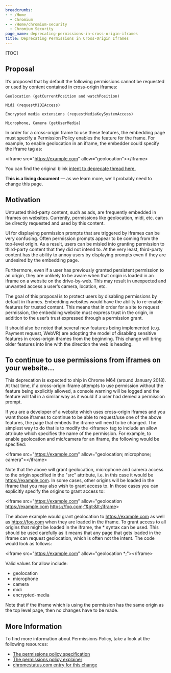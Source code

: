 ```yaml
---
breadcrumbs:
- - /Home
  - Chromium
- - /Home/chromium-security
  - Chromium Security
page_name: deprecating-permissions-in-cross-origin-iframes
title: Deprecating Permissions in Cross-Origin Iframes
---
```


[TOC]

## Proposal

It’s proposed that by default the following permissions cannot be requested or
used by content contained in cross-origin iframes:

    Geolocation (getCurrentPosition and watchPosition)

    Midi (requestMIDIAccess)

    Encrypted media extensions (requestMediaKeySystemAccess)

    Microphone, Camera (getUserMedia)

In order for a cross-origin frame to use these features, the embedding page must
specify a Permission Policy enables the feature for the frame. For example, to
enable geolocation in an iframe, the embedder could specify the iframe tag as:

&lt;iframe src="<https://example.com>" allow="geolocation"&gt;&lt;/iframe&gt;

You can find the original blink [intent to deprecate thread
here.](https://groups.google.com/a/chromium.org/forum/#!topic/blink-dev/mG6vL09JMOQ)

**This is a living document** — as we learn more, we'll probably need to change
this page.

## Motivation

Untrusted third-party content, such as ads, are frequently embedded in iframes
on websites. Currently, permissions like geolocation, midi, etc. can be directly
requested and used by this content.

UI for displaying permission prompts that are triggered by iframes can be very
confusing. Often permission prompts appear to be coming from the top-level
origin. As a result, users can be misled into granting permission to third-party
content that they did not intend to. At the very least, third-party content has
the ability to annoy users by displaying prompts even if they are undesired by
the embedding page.

Furthermore, even if a user has previously granted persistent permission to an
origin, they are unlikely to be aware when that origin is loaded in an iframe on
a website on the drive-by-web. This may result in unexpected and unwanted access
a user’s camera, location, etc.

The goal of this proposal is to protect users by disabling permissions by
default in iframes. Embedding websites would have the ability to re-enable
features for trusted content. This means that in order for a site to request
permission, the embedding website must express trust in the origin, in addition
to the user’s trust expressed through a permission grant.

It should also be noted that several new features being implemented (e.g.
Payment request, WebVR) are adopting the model of disabling sensitive features
in cross-origin iframes from the beginning. This change will bring older
features into line with the direction the web is heading.

## To continue to use permissions from iframes on your website...

This deprecation is expected to ship in Chrome M64 (around January 2018). At
that time, if a cross-origin iframe attempts to use permission without the
feature being explicitly allowed, a console warning will be logged and the
feature will fail in a similar way as it would if a user had denied a permission
prompt.

If you are a developer of a website which uses cross-origin iframes and you want
those iframes to continue to be able to request/use one of the above features,
the page that embeds the iframe will need to be changed. The simplest way to do
that is to modify the &lt;iframe&gt; tag to include an allow attribute which
specifies the name of the permission. For example, to enable geolocation and
mic/camera for an iframe, the following would be specified:

&lt;iframe src="<https://example.com>" allow="geolocation; microphone;
camera"&gt;&lt;/iframe&gt;

Note that the above will grant geolocation, microphone and camera access to the
origin specified in the "src" attribute, i.e. in this case it would be
https://example.com. In some cases, other origins will be loaded in the iframe
that you may also wish to grant access to. In those cases you can explicitly
specify the origins to grant access to:

&lt;iframe src="<https://example.com>" allow="geolocation https://example.com
https://foo.com;"&gt;&lt;/iframe&gt;

The above example would grant geolocation to https://example.com as well as
https://foo.com when they are loaded in the iframe. To grant access to all
origins that might be loaded in the iframe, the \* syntax can be used. This
should be used carefully as it means that any page that gets loaded in the
iframe can request geolocation, which is often not the intent. The code would
look as follows:

&lt;iframe src="<https://example.com>" allow="geolocation
\*;"&gt;&lt;/iframe&gt;

Valid values for allow include:

*   geolocation
*   microphone
*   camera
*   midi
*   encrypted-media

Note that if the iframe which is using the permission has the same origin as the
top level page, then no changes have to be made.

## More Information

To find more information about Permissions Policy, take a look at the following
resources:

*   [The permissions policy
            specification](https://w3c.github.io/webappsec-permissions-policy/)
*   [The permissions policy
            explainer](https://github.com/w3c/webappsec-permissions-policy/blob/main/permissions-policy-explainer.md)
*   [chromestatus.com entry for this
            change](https://www.chromestatus.com/feature/5023919287304192)